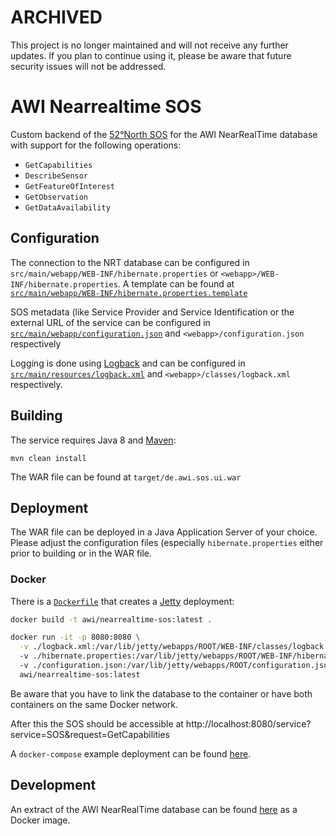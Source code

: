 # ARCHIVED

This project is no longer maintained and will not receive any further updates. If you plan to continue using it, please be aware that future security issues will not be addressed.

# AWI Nearrealtime SOS

Custom backend of the [52°North SOS](https://github.com/52North/SOS) for the AWI NearRealTime database with support for the following operations:
* `GetCapabilities`
* `DescribeSensor`
* `GetFeatureOfInterest`
* `GetObservation`
* `GetDataAvailability`

## Configuration

The connection to the NRT database can be configured in `src/main/webapp/WEB-INF/hibernate.properties` or `<webapp>/WEB-INF/hibernate.properties`. A template can be found at [`src/main/webapp/WEB-INF/hibernate.properties.template`](https://github.com/52North/awi-nearrealtime-sos/blob/master/src/main/webapp/WEB-INF/hibernate.properties.example)

SOS metadata (like Service Provider and Service Identification or the external URL of the service can be configured in [`src/main/webapp/configuration.json`](https://github.com/52North/awi-nearrealtime-sos/blob/master/src/main/webapp/configuration.json) and `<webapp>/configuration.json` respectively

Logging is done using [Logback](https://logback.qos.ch/) and can be configured in [`src/main/resources/logback.xml`](https://github.com/52North/awi-nearrealtime-sos/blob/master/src/main/resources/logback.xml) and `<webapp>/classes/logback.xml` respectively.

## Building

The service requires Java 8 and [Maven](https://maven.apache.org/):

```
mvn clean install
```

The WAR file can be found at `target/de.awi.sos.ui.war`


## Deployment

The WAR file can be deployed in a Java Application Server of your choice. Please adjust the configuration files (especially `hibernate.properties` either prior to building or in the WAR file.

### Docker

There is a [`Dockerfile`](https://github.com/52North/awi-nearrealtime-sos/blob/master/Dockerfile) that creates a [Jetty](https://www.eclipse.org/jetty/) deployment:

```sh
docker build -t awi/nearrealtime-sos:latest .
```

```sh
docker run -it -p 8080:8080 \
  -v ./logback.xml:/var/lib/jetty/webapps/ROOT/WEB-INF/classes/logback.xml:ro
  -v ./hibernate.properties:/var/lib/jetty/webapps/ROOT/WEB-INF/hibernate.properties:ro
  -v ./configuration.json:/var/lib/jetty/webapps/ROOT/configuration.json:ro
  awi/nearrealtime-sos:latest
```

Be aware that you have to link the database to the container or have both containers on the same Docker network.

After this the SOS should be accessible at http://localhost:8080/service?service=SOS&request=GetCapabilities

A `docker-compose` example deployment can be found [here](https://github.com/52North/awi-nearrealtime).

## Development

An extract of the AWI NearRealTime database can be found [here](https://github.com/52North/awi-nearrealtime-example-db) as a Docker image.
